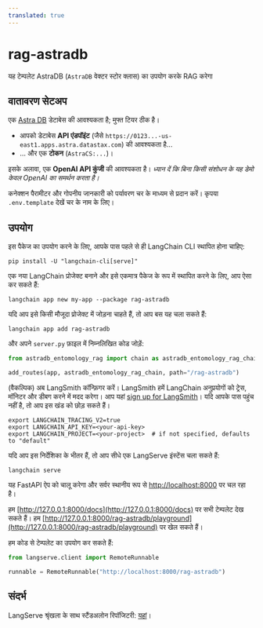 ```yaml
---
translated: true
---
```


# rag-astradb

यह टेम्पलेट AstraDB (`AstraDB` वेक्टर स्टोर क्लास) का उपयोग करके RAG करेगा

## वातावरण सेटअप

एक [Astra DB](https://astra.datastax.com) डेटाबेस की आवश्यकता है; मुफ्त टियर ठीक है।

- आपको डेटाबेस **API एंडपॉइंट** (जैसे `https://0123...-us-east1.apps.astra.datastax.com`) की आवश्यकता है...
- ... और एक **टोकन** (`AstraCS:...`)।

इसके अलावा, एक **OpenAI API कुंजी** की आवश्यकता है। _ध्यान दें कि बिना किसी संशोधन के यह डेमो केवल OpenAI का समर्थन करता है।_

कनेक्शन पैरामीटर और गोपनीय जानकारी को पर्यावरण चर के माध्यम से प्रदान करें। कृपया `.env.template` देखें चर के नाम के लिए।

## उपयोग

इस पैकेज का उपयोग करने के लिए, आपके पास पहले से ही LangChain CLI स्थापित होना चाहिए:

```shell
pip install -U "langchain-cli[serve]"
```

एक नया LangChain प्रोजेक्ट बनाने और इसे एकमात्र पैकेज के रूप में स्थापित करने के लिए, आप ऐसा कर सकते हैं:

```shell
langchain app new my-app --package rag-astradb
```

यदि आप इसे किसी मौजूदा प्रोजेक्ट में जोड़ना चाहते हैं, तो आप बस यह चला सकते हैं:

```shell
langchain app add rag-astradb
```

और अपने `server.py` फ़ाइल में निम्नलिखित कोड जोड़ें:

```python
from astradb_entomology_rag import chain as astradb_entomology_rag_chain

add_routes(app, astradb_entomology_rag_chain, path="/rag-astradb")
```

(वैकल्पिक) अब LangSmith कॉन्फ़िगर करें।
LangSmith हमें LangChain अनुप्रयोगों को ट्रेस, मॉनिटर और डीबग करने में मदद करेगा।
आप यहां [sign up for LangSmith](https://smith.langchain.com/)।
यदि आपके पास पहुंच नहीं है, तो आप इस खंड को छोड़ सकते हैं।

```shell
export LANGCHAIN_TRACING_V2=true
export LANGCHAIN_API_KEY=<your-api-key>
export LANGCHAIN_PROJECT=<your-project>  # if not specified, defaults to "default"
```

यदि आप इस निर्देशिका के भीतर हैं, तो आप सीधे एक LangServe इंस्टेंस चला सकते हैं:

```shell
langchain serve
```

यह FastAPI ऐप को चालू करेगा और सर्वर स्थानीय रूप से [http://localhost:8000](http://localhost:8000) पर चल रहा है।

हम [http://127.0.0.1:8000/docs](http://127.0.0.1:8000/docs) पर सभी टेम्पलेट देख सकते हैं।
हम [http://127.0.0.1:8000/rag-astradb/playground](http://127.0.0.1:8000/rag-astradb/playground) पर खेल सकते हैं।

हम कोड से टेम्पलेट का उपयोग कर सकते हैं:

```python
from langserve.client import RemoteRunnable

runnable = RemoteRunnable("http://localhost:8000/rag-astradb")
```

## संदर्भ

LangServe श्रृंखला के साथ स्टैंडअलोन रिपॉजिटरी: [यहां](https://github.com/hemidactylus/langserve_astradb_entomology_rag)।
